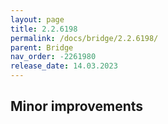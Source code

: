 ```yaml
---
layout: page
title: 2.2.6198
permalink: /docs/bridge/2.2.6198/
parent: Bridge
nav_order: -2261980
release_date: 14.03.2023
---
```


## Minor improvements